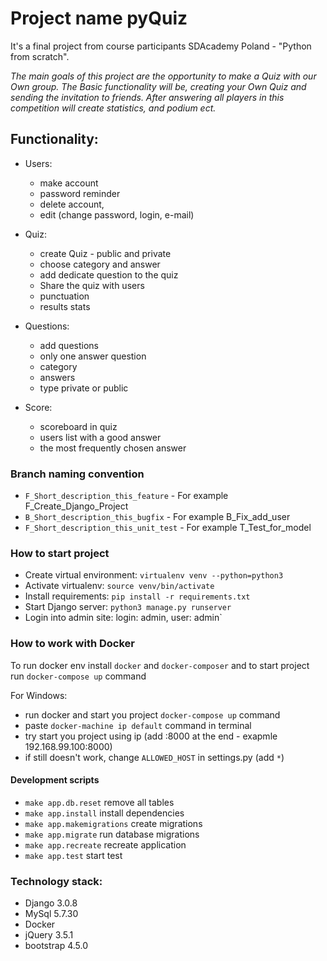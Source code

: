 # Project name pyQuiz

It's a final project from course participants SDAcademy Poland - "Python from scratch".

*The main goals of this project are the opportunity to make a Quiz with our Own group. The Basic functionality will be, creating your Own Quiz and sending the invitation to friends.
After answering all players in this competition will create statistics, and podium ect.*

## Functionality:

* Users:
    * make account
    * password reminder
    * delete account,
    * edit (change password, login, e-mail)

* Quiz:
     * create Quiz - public and private
    * choose category and answer
    * add dedicate question to the quiz
    * Share the quiz with users
    * punctuation
    * results stats

* Questions:
    * add questions
    * only one answer question
    * category
    * answers
    * type private or public

* Score:
    * scoreboard in quiz
    * users list with a good answer
    * the most frequently chosen answer

### Branch naming convention

* `F_Short_description_this_feature` - For example F_Create_Django_Project
* `B_Short_description_this_bugfix` - For example B_Fix_add_user
* `F_Short_description_this_unit_test` - For example T_Test_for_model

### How to start project
* Create virtual environment: `virtualenv venv --python=python3`
* Activate virtualenv: `source venv/bin/activate`
* Install requirements: `pip install -r requirements.txt`
* Start Django server: `python3 manage.py runserver`
* Login into admin site: login: admin, user: admin`
    
### How to work with Docker
To run docker env install `docker` and `docker-composer` and to start project run `docker-compose up` command

For Windows:
* run docker and start you project `docker-compose up` command
* paste `docker-machine ip default` command in terminal
* try start you project using ip (add :8000 at the end - exapmle 192.168.99.100:8000)
* if still doesn't work, change `ALLOWED_HOST` in settings.py (add `*`)

#### Development scripts

* `make app.db.reset` remove all tables
* `make app.install` install dependencies
* `make app.makemigrations` create migrations
* `make app.migrate` run database migrations
* `make app.recreate` recreate application
* `make app.test` start test



### Technology stack:
* Django 3.0.8
* MySql 5.7.30
* Docker
* jQuery 3.5.1
* bootstrap 4.5.0
